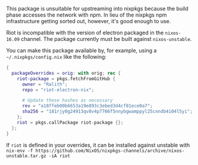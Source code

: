 This package is unsuitable for upstreaming into nixpkgs because the build phase accesses the network with npm. In lieu
of the nixpkgs npm infrastructure getting sorted out, however, it's good enough to use.

Riot is incompatible with the version of electron packaged in the `nixos-16.09` channel. The package currently must be
built against `nixos-unstable`.

You can make this package available by, for example, using a `~/.nixpkgs/config.nix` like the following:
```nix
{
  packageOverrides = orig: with orig; rec {
    riot-package = pkgs.fetchFromGitHub {
      owner = "Ralith";
      repo = "riot-electron-nix";

      # Update these hashes as necessary
      rev = "a18ffeb00b6653a19e893c3ebed3d4cf81ece0a7";
      sha256 = "181rjy0g24913qv8v4p7766f5nnybgwamppyl25cnndb4i04l5yi";
    };
    riot = pkgs.callPackage riot-package {};
  };
}
```

If `riot` is defined in your overrides, it can be installed against unstable with
`nix-env -f https://github.com/NixOS/nixpkgs-channels/archive/nixos-unstable.tar.gz -iA riot`
